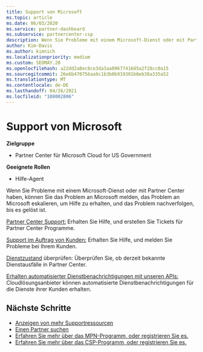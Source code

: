 ```yaml
---
title: Support von Microsoft
ms.topic: article
ms.date: 06/03/2020
ms.service: partner-dashboard
ms.subservice: partnercenter-csp
description: Wenn Sie Probleme mit einem Microsoft-Dienst oder mit Partner Center haben, können Sie an Microsoft eskalieren, um Hilfe zu erhalten, und das Problem nachverfolgen, bis es gelöst ist.
author: Kim-Davis
ms.author: kimnich
ms.localizationpriority: medium
ms.custom: SEOMAY.20
ms.openlocfilehash: a22dd2a8ec8ce3da3aa0967741685a2f28cc0a15
ms.sourcegitcommit: 26e6b470756aa9c1b3b0b919301b0eb38a335a52
ms.translationtype: MT
ms.contentlocale: de-DE
ms.lasthandoff: 04/26/2021
ms.locfileid: "108002806"
---
```

# <a name="support-from-microsoft"></a>Support von Microsoft

**Zielgruppe**

- Partner Center für Microsoft Cloud for US Government

**Geeignete Rollen**

- Hilfe-Agent

Wenn Sie Probleme mit einem Microsoft-Dienst oder mit Partner Center haben, können Sie das Problem an Microsoft melden, das Problem an Microsoft eskalieren, um Hilfe zu erhalten, und das Problem nachverfolgen, bis es gelöst ist.

[Partner Center Support:](report-problems-with-partner-center.md) Erhalten Sie Hilfe, und erstellen Sie Tickets für Partner Center Programme.

[Support im Auftrag von Kunden:](report-problems-on-behalf-of-a-customer.md) Erhalten Sie Hilfe, und melden Sie Probleme bei Ihrem Kunden.

[Dienstzustand](check-service-health.md) überprüfen: Überprüfen Sie, ob derzeit bekannte Dienstausfälle in Partner Center.

[Erhalten automatisierter Dienstbenachrichtigungen mit unseren APIs:](get-automated-service-notifications-with-our-apis.md) Cloudlösungsanbieter können automatisierte Dienstbenachrichtigungen für die Dienste ihrer Kunden erhalten.

## <a name="next-steps"></a>Nächste Schritte

- [Anzeigen von mehr Supportressourcen](https://partner.microsoft.com/support/?stage=1)
- [Einen Partner suchen](find-a-partner.md)
- [Erfahren Sie mehr über das MPN-Programm, oder registrieren Sie es.](https://partner.microsoft.com/membership)
- [Erfahren Sie mehr über das CSP-Programm, oder registrieren Sie es.](https://partner.microsoft.com/membership/cloud-solution-provider)
